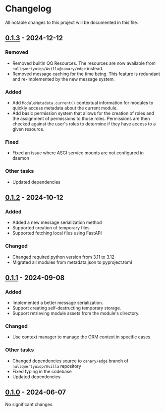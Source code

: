 # Changelog

All notable changes to this project will be documented in this file.

<!-- towncrier release notes start -->

## [0.1.3](https://github.com/nullqwertyuiop/Mephisto/tree/0.1.3) - 2024-12-12


### Removed

- Removed builtin QQ Resources. The resources are now available from `nullqwertyuiop/Avilla@canary/edge` instead. 
- Removed message caching for the time being. This feature is redundant and re-implemented by the new message system. 


### Added

- Add `ModuleMetadata.current()` contextual information for modules to quickly access metadata about the current module. 
- Add basic permission system that allows for the creation of roles and the assignment of permissions to those roles. Permissions are then checked against the user's roles to determine if they have access to a given resource. 


### Fixed

- Fixed an issue where ASGI service mounts are not configured in daemon 


### Other tasks

- Updated dependencies 

## [0.1.2](https://github.com/nullqwertyuiop/Mephisto/tree/0.1.2) - 2024-10-12


### Added

- Added a new message serialization method 
- Supported creation of temporary files 
- Supported fetching local files using FastAPI 


### Changed

- Changed required python version from 3.11 to 3.12 
- Migrated all modules from metadata.json to pyproject.toml 

## [0.1.1](https://github.com/nullqwertyuiop/Mephisto/tree/0.1.1) - 2024-09-08


### Added

- Implemented a better message serialization. 
- Support creating self-destructing temporary storage. 
- Support retrieving module assets from the module's directory. 


### Changed

- Use context manager to manage the ORM context in specific cases. 


### Other tasks

- Changed dependencies source to `canary/edge` branch of `nullqwertyuiop/Avilla` repository 
- Fixed typing in the codebase 
- Updated dependencies 

## [0.1.0](https://github.com/nullqwertyuiop/Mephisto/tree/0.1.0) - 2024-06-07

No significant changes.
